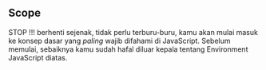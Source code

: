 ## Scope
STOP !!! berhenti sejenak, tidak perlu terburu-buru, kamu akan mulai masuk ke konsep dasar yang *paling* wajib difahami di JavaScript. Sebelum memulai, sebaiknya kamu sudah hafal diluar kepala tentang Environment JavaScript diatas. 
